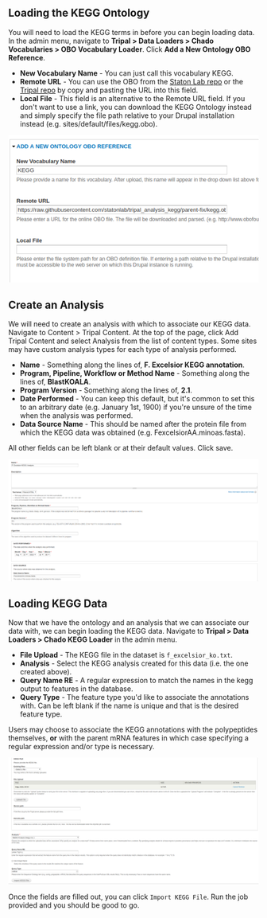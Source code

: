 ## Loading the KEGG Ontology

You will need to load the KEGG terms in before you can begin loading data. In the admin menu, navigate to **Tripal > Data Loaders > Chado Vocabularies > OBO Vocabulary Loader**. Click **Add a New Ontology OBO Reference**.

* **New Vocabulary Name** - You can just call this vocabulary KEGG.
* **Remote URL** - You can use the OBO from the [Staton Lab repo](https://github.com/statonlab/tripal_analysis_kegg/blob/parent-fix/kegg.obo) or the [Tripal repo](https://github.com/tripal/tripal_analysis_kegg/blob/7.x-3.x/kegg.obo) by copy and pasting the URL into this field.
* **Local File** - This field is an alternative to the Remote URL field. If you don't want to use a link, you can download the KEGG Ontology instead and simply specify the file path relative to your Drupal installation instead (e.g. sites/default/files/kegg.obo).

![](img/kegg/keggdoc_3.png)

## Create an Analysis

We will need to create an analysis with which to associate our KEGG data. Navigate to Content > Tripal Content. At the top of the page, click Add Tripal Content and select Analysis from the list of content types. Some sites may have custom analysis types for each type of analysis performed.

* **Name** - Something along the lines of, **F. Excelsior KEGG annotation**.
* **Program, Pipeline, Workflow or Method Name** - Something along the lines of, **BlastKOALA**.
* **Program Version** - Something along the lines of, **2.1**.
* **Date Performed** - You can keep this default, but it's common to set this to an arbitrary date (e.g. January 1st, 1900) if you're unsure of the time when the analysis was performed.
* **Data Source Name** - This should be named after the protein file from which the KEGG data was obtained (e.g. FexcelsiorAA.minoas.fasta). 

All other fields can be left blank or at their default values. Click save.

![](img/kegg/keggdoc_1.png)

## Loading KEGG Data

Now that we have the ontology and an analysis that we can associate our data with, we can begin loading the KEGG data. Navigate to **Tripal > Data Loaders > Chado KEGG Loader** in the admin menu. 

* **File Upload** - The KEGG file in the dataset is `f_excelsior_ko.txt`.
* **Analysis** - Select the KEGG analysis created for this data (i.e. the one created above).
* **Query Name RE** - A regular expression to match the names in the kegg output to features in the database.
* **Query Type** - The feature type you'd like to associate the annotations with.  Can be left blank if the name is unique and that is the desired feature type.

Users may choose to associate the KEGG annotations with the polypeptides themselves, **or** with the parent mRNA features in which case specifying a regular expression and/or type is necessary.

![](img/kegg/keggdoc_2.png)

Once the fields are filled out, you can click `Import KEGG File`. Run the job provided and you should be good to go.
